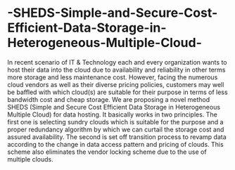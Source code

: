 # -SHEDS-Simple-and-Secure-Cost-Efficient-Data-Storage-in-Heterogeneous-Multiple-Cloud-
In recent scenario of IT &amp; Technology each and every organization wants to host their data into the cloud due to availability and reliability in other terms more storage and less maintenance cost. However, facing the numerous cloud vendors as well as their diverse pricing policies, customers may well be baffled with which cloud(s) are suitable for their purpose in terms of less bandwidth cost and cheap storage. We are proposing a novel method SHEDS (Simple and Secure Cost Efficient Data Storage in Heterogeneous Multiple Cloud) for data hosting. It basically works in two principles. The first one is selecting sundry clouds which is suitable for the purpose and a proper redundancy algorithm by which we can curtail the storage cost and assured availability. The second is set off transition process to revamp data according to the change in data access pattern and pricing of clouds. This scheme also eliminates the vendor locking scheme due to the use of multiple clouds.

